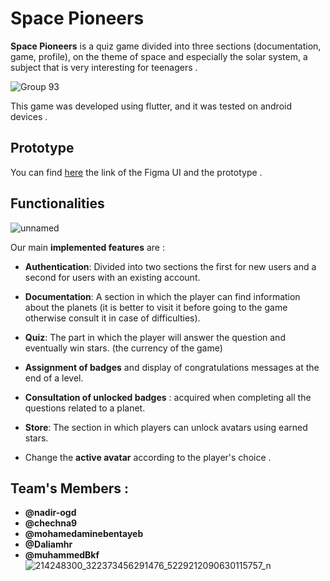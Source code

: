 # Space Pioneers 

**Space Pioneers** is a quiz game divided into three sections (documentation, game, profile), on the theme of space and especially the solar system, a subject that is very interesting for teenagers .

![Group 93](https://user-images.githubusercontent.com/58882164/126245076-44be1541-5620-43b9-b08d-3b34162ffb60.png)

This game was developed using flutter, and it was tested on android devices .
## Prototype 
You can find  [here](https://www.figma.com/file/TDxUvo22iGmvY282r6bwB5/SPACE-PIONEERS?node-id=0%3A1) the link of the Figma UI and the prototype . 

## Functionalities 
![unnamed](https://user-images.githubusercontent.com/58882164/126244675-93f38bc3-a4fb-4db6-9ef5-73252c5856a9.png)

Our main **implemented features** are :

- **Authentication**: Divided into two sections the first for new users and a second for users with an existing account.

- **Documentation**: A section in which the player can find information about the planets (it is better to visit it before going to the game otherwise consult it in case of difficulties).

- **Quiz**: The part in which the player will answer the question and eventually win stars. (the currency of the game)

- **Assignment of badges** and display of congratulations messages at the end of a level. 

- **Consultation of unlocked badges** : acquired when completing all the questions related to a planet.

- **Store**: The section in which players can unlock avatars using earned stars.

- Change the **active avatar** according to the player's choice .

## Team's Members :
- **@nadir-ogd** 
- **@chechna9** 
- **@mohamedaminebentayeb** 
- **@Daliamhr** 
- **@muhammedBkf** 
![214248300_322373456291476_5229212090630115757_n](https://user-images.githubusercontent.com/58882164/126243745-b63c08a9-1cf3-4421-8121-f25488d028af.jpg)
